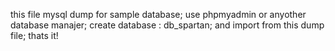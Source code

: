 this file mysql dump for sample database;
use phpmyadmin or anyother database manajer;
create database : db_spartan;
and import from this dump file;
thats it!
